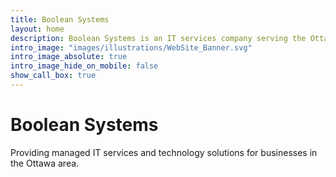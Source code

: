 ```yaml
---
title: Boolean Systems
layout: home
description: Boolean Systems is an IT services company serving the Ottawa-Gatineau region, providing managed IT and consulting services.
intro_image: "images/illustrations/WebSite_Banner.svg"
intro_image_absolute: true
intro_image_hide_on_mobile: false
show_call_box: true
---
```


# Boolean Systems

Providing managed IT services and technology solutions for businesses in the Ottawa area.
